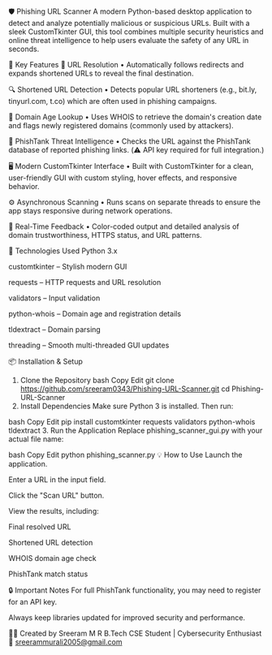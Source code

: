 🛡️ Phishing URL Scanner
A modern Python-based desktop application to detect and analyze potentially malicious or suspicious URLs. Built with a sleek CustomTkinter GUI, this tool combines multiple security heuristics and online threat intelligence to help users evaluate the safety of any URL in seconds.

🚀 Key Features
🔗 URL Resolution
• Automatically follows redirects and expands shortened URLs to reveal the final destination.

🔍 Shortened URL Detection
• Detects popular URL shorteners (e.g., bit.ly, tinyurl.com, t.co) which are often used in phishing campaigns.

📅 Domain Age Lookup
• Uses WHOIS to retrieve the domain's creation date and flags newly registered domains (commonly used by attackers).

🧠 PhishTank Threat Intelligence
• Checks the URL against the PhishTank database of reported phishing links. (⚠️ API key required for full integration.)

🖥️ Modern CustomTkinter Interface
• Built with CustomTkinter for a clean, user-friendly GUI with custom styling, hover effects, and responsive behavior.

⚙️ Asynchronous Scanning
• Runs scans on separate threads to ensure the app stays responsive during network operations.

🧪 Real-Time Feedback
• Color-coded output and detailed analysis of domain trustworthiness, HTTPS status, and URL patterns.

🧰 Technologies Used
Python 3.x

customtkinter – Stylish modern GUI

requests – HTTP requests and URL resolution

validators – Input validation

python-whois – Domain age and registration details

tldextract – Domain parsing

threading – Smooth multi-threaded GUI updates

📦 Installation & Setup
1. Clone the Repository
bash
Copy
Edit
git clone https://github.com/sreeram0343/Phishing-URL-Scanner.git
cd Phishing-URL-Scanner
2. Install Dependencies
Make sure Python 3 is installed. Then run:

bash
Copy
Edit
pip install customtkinter requests validators python-whois tldextract
3. Run the Application
Replace phishing_scanner_gui.py with your actual file name:

bash
Copy
Edit
python phishing_scanner.py
💡 How to Use
Launch the application.

Enter a URL in the input field.

Click the "Scan URL" button.

View the results, including:

Final resolved URL

Shortened URL detection

WHOIS domain age check

PhishTank match status

🔒 Important Notes
For full PhishTank functionality, you may need to register for an API key.

Always keep libraries updated for improved security and performance.

👨‍💻 Created by
Sreeram M R
B.Tech CSE Student | Cybersecurity Enthusiast
📧 sreerammurali2005@gmail.com

